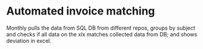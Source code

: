 # Automated invoice matching
Monthly pulls the data from SQL DB from different repos, groups by subject and checks if all data on the xlx matches collected data from DB; and shows deviation in excel.